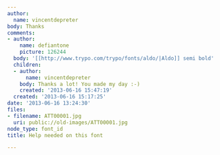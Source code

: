```yaml
---
author:
  name: vincentdepreter
body: Thanks
comments:
- author:
    name: defiantone
    picture: 126244
  body: '[[http://www.trypo.com/trypo/fonts/aldo/|Aldo]] semi bold'
  children:
  - author:
      name: vincentdepreter
    body: Thanks a lot! You made my day :-)
    created: '2013-06-16 15:47:19'
  created: '2013-06-16 15:17:25'
date: '2013-06-16 13:24:30'
files:
- filename: ATT00001.jpg
  uri: public://old-images/ATT00001.jpg
node_type: font_id
title: Help needed on this font

---
```


